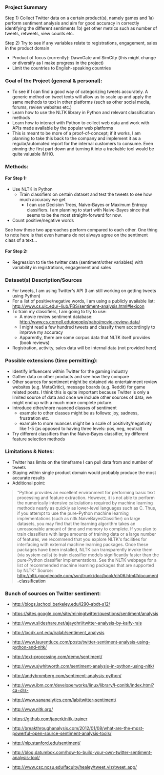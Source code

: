 ### Project Summary

Step 1) Collect Twitter data on a certain product(s), namely games and
   1a) perform sentiment analysis and aim for good accuracy in correctly identifying the different sentiments
   1b) get other metrics such as number of tweets, retweets, view counts etc.

Step 2) Try to see if any variables relate to registrations, engagement, sales in the product domain

- Product of focus (currently): DawnGate and SimCity (this might change or diversify as I make progress in the project)
- Limit the countries to English-speaking countries


### Goal of the Project (general & personal):

- To see if I can find a good way of categorizing tweets accurately. A generic method on tweet texts will allow us to scale up and apply the same methods to text in other platforms (such as other social media, forums, review websites etc.)
- Learn how to use the NLTK library in Python and relevant classification methods
- Learn how to interact with Python to collect web data and work with APIs made available by the popular web platforms
- This is meant to be more of a proof-of-concept; if it works, I am planning to take this back to the company and implement it as a regular/automated report for the internal customers to consume. Even pinning the first part down and turning it into a trackable tool would be quite valuable IMHO. 


### Methods:

#### For Step 1:
- Use NLTK in Python 
	- Train classifiers on certain dataset and test the tweets to see how much accuracy we get
		- I can use Decision Trees, Naive-Bayes or Maximum Entropy classifiers. I am planning to start with Naive-Bayes since that seems to be the most straight-forward for now.
- Count positive/negative words

See how these two approaches perform compared to each other. One thing to note here is that even humans do not always agree on the sentiment class of a text... 

#### For Step 2:
- Regression to tie the twitter data (sentiment/other variables) with variability in registrations, engagement and sales 

### Dataset(s) Description/Sources

- For tweets, I am using Twitter's API (I am still working on getting tweets using Python)
- For a list of positive/negative words, I am using a publicly available list: http://www.cs.uic.edu/~liub/FBS/sentiment-analysis.html#lexicon
- To train my classifiers, I am going to try to use:
	- A movie review sentiment database: http://www.cs.cornell.edu/people/pabo/movie-review-data/
	- I might read a few hundred tweets and classify them accordingly to improve my accuracy
	- Apparently, there are some corpus data that NLTK itself provides (book reviews)
- Registration, activity, sales data will be internal data (not provided here)

### Possible extensions (time permitting):
- Identify influencers within Twitter for the gaming industry
- Gather data on other products and see how they compare
- Other sources for sentiment might be obtained via entertainment review websites (e.g. MetaCritic), message boards (e.g. Reddit) for game related posts. I think this is quite important because Twitter is only a limited source of data and once we include other sources of data, we might end up with a much more complete picture.
- Introduce other/more nuanced classes of sentiment 
	- example to other classes might be as follows: joy, sadness, frustration etc.
	- example to more nuances might be a scale of positivity/negativity like 1-5 (as opposed to having three levels: pos, neg, neutral)
- Try different classifiers than the Naive-Bayes classifier, try different feature selection methods

### Limitations & Notes:
- Twitter has limits on the timeframe I can pull data from and number of tweets
- Staying within single product domain would probably produce the most accurate results
- Additional point: 
> "Python provides an excellent environment for performing basic text processing and feature extraction. However, it is not able to perform the numerically intensive calculations required by machine learning methods nearly as quickly as lower-level languages such as C. Thus, if you attempt to use the pure-Python machine learning implementations (such as nltk.NaiveBayesClassifier) on large datasets, you may find that the learning algorithm takes an unreasonable amount of time and memory to complete.                                                                                                                                                                             If you plan to train classifiers with large amounts of training data or a large number of features, we recommend that you explore NLTK's facilities for interfacing with external machine learning packages. Once these packages have been installed, NLTK can transparently invoke them (via system calls) to train classifier models significantly faster than the pure-Python classifier implementations. See the NLTK webpage for a list of recommended machine learning packages that are supported by NLTK"
> Source: http://nltk.googlecode.com/svn/trunk/doc/book/ch06.html#document-classification


### Bunch of sources on Twitter sentiment:

- http://blogs.ischool.berkeley.edu/i290-abdt-s12/
- https://sites.google.com/site/miningtwitter/questions/sentiment/analysis
- http://www.slideshare.net/ajayohri/twitter-analysis-by-kaify-rais
- http://txcdk.unt.edu/iralab/sentiment_analysis
- http://www.laurentluce.com/posts/twitter-sentiment-analysis-using-python-and-nltk/


- http://text-processing.com/demo/sentiment/
- http://www.sjwhitworth.com/sentiment-analysis-in-python-using-nltk/
- http://andybromberg.com/sentiment-analysis-python/
- http://www.ibm.com/developerworks/linux/library/l-cpnltk/index.html?ca=drs-
- http://www.sananalytics.com/lab/twitter-sentiment/
- http://www.nltk.org/

- https://github.com/japerk/nltk-trainer
- http://breakthroughanalysis.com/2012/01/08/what-are-the-most-powerful-open-source-sentiment-analysis-tools/
- http://nlp.stanford.edu/sentiment/
- http://blog.datumbox.com/how-to-build-your-own-twitter-sentiment-analysis-tool/
- http://www.csc.ncsu.edu/faculty/healey/tweet_viz/tweet_app/